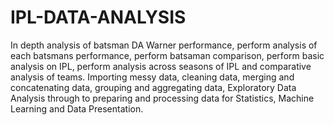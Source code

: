# IPL-DATA-ANALYSIS
In depth analysis of batsman DA Warner performance, perform analysis of each batsmans performance, perform batsaman comparison, perform basic analysis on IPL, perform analysis across seasons of IPL and comparative analysis of teams. Importing messy data, cleaning data, merging and concatenating data, grouping and aggregating data, Exploratory Data Analysis through to preparing and processing data for Statistics, Machine Learning and Data Presentation.
